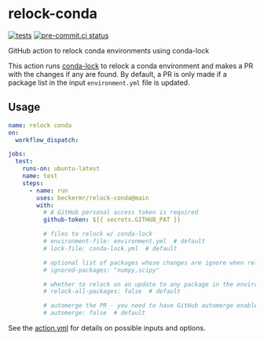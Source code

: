 # relock-conda
[![tests](https://github.com/beckermr/relock-conda/actions/workflows/tests.yml/badge.svg)](https://github.com/beckermr/relock-conda/actions/workflows/tests.yml) [![pre-commit.ci status](https://results.pre-commit.ci/badge/github/beckermr/relock-conda/main.svg)](https://results.pre-commit.ci/latest/github/beckermr/relock-conda/main)

GitHub action to relock conda environments using conda-lock

This action runs [conda-lock](https://github.com/conda/conda-lock) to relock a conda environment and makes a PR
with the changes if any are found. By default, a PR is only made if a package list in the input `environment.yml`
file is updated.

## Usage

```yaml
name: relock conda
on:
  workflow_dispatch:

jobs:
  test:
    runs-on: ubuntu-latest
    name: test
    steps:
      - name: run
        uses: beckermr/relock-conda@main
        with:
          # A GitHub personal access token is required
          github-token: ${{ secrets.GITHUB_PAT }}

          # files to relock w/ conda-lock
          # environment-file: environment.yml  # default
          # lock-file: conda-lock.yml  # default

          # optional list of packages whose changes are ignore when relocking
          # ignored-packages: "numpy,scipy"

          # whether to relock on an update to any package in the environment, not just those in the environment file
          # relock-all-packages: false  # default

          # automerge the PR - you need to have GitHub automerge enabled to use this
          # automerge: false  # default
```

See the [action.yml](action.yml) for details on possible inputs and options.
